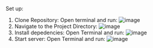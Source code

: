 Set up:
1. Clone Repository: Open terminal and run: ![image](https://github.com/ryan1337c/Crypto/assets/102636636/5c32875a-814b-476c-bb88-60b3f584f547)
2. Navigate to the Project Directory: ![image](https://github.com/ryan1337c/Crypto/assets/102636636/19646d7d-eb49-4ec6-b5c7-12681a432fdc)
3. Install depedencies: Open Terminal and run: ![image](https://github.com/ryan1337c/Crypto/assets/102636636/133ca740-4e4f-4907-a28a-378c78a2a790)
4. Start server: Open Terminal and run:  ![image](https://github.com/ryan1337c/Crypto/assets/102636636/c52635f7-7513-48ea-b17d-30c4b38c4d78)

